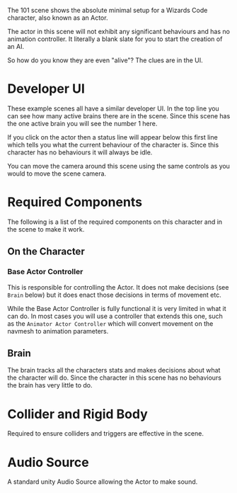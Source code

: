 The 101 scene shows the absolute minimal setup for a Wizards Code character, also known as an Actor.  

The actor in this scene will not exhibit any significant behaviours and has no animation controller. It  literally a blank slate for you to start the creation of an AI.

So how do you know they are even "alive"? The clues are in the UI.

# Developer UI

These example scenes all have a similar developer UI. In the top line you can see how many active brains there are in the scene. Since this scene has the one active brain you will see the number 1 here.

If you click on the actor then a status line will appear below this first line which tells you what the current behaviour of the character is. Since this character has no behaviours it will always be idle.

You can move the camera around this scene using the same controls as you would to move the scene camera.

# Required Components

The following is a list of the required components on this character and in the scene to make it work.

## On the Character

### Base Actor Controller

This is responsible for controlling the Actor. It does not make decisions (see `Brain` below) but it does enact those decisions in terms of movement etc.

While the Base Actor Controller is fully functional it is very limited in what it can do. In most cases you will use a controller that extends this one, such as the `Animator Actor Controller` which will convert movement on the navmesh to animation parameters. 

## Brain

The brain tracks all the characters stats and makes decisions about what the character will do. Since the character in this scene has no behaviours the brain has very little to do.

# Collider and Rigid Body

Required to ensure colliders and triggers are effective in the scene.

# Audio Source

A standard unity Audio Source allowing the Actor to make sound.
